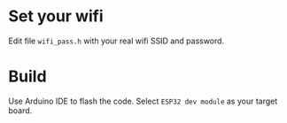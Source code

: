 # Set your wifi

Edit file `wifi_pass.h` with your real wifi SSID and password.

# Build

Use Arduino IDE to flash the code. Select `ESP32 dev module` as your target board.
